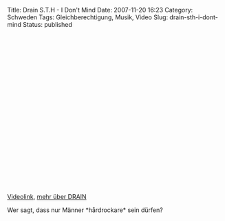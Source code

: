 Title: Drain S.T.H - I Don't Mind
Date: 2007-11-20 16:23
Category: Schweden
Tags: Gleichberechtigung, Musik, Video
Slug: drain-sth-i-dont-mind
Status: published

<p>
<object width="425" height="355">
<param name="movie" value="http://www.youtube.com/v/NIVBdW1LHKM&amp;rel=1"></param><param name="wmode" value="transparent"></param>

<embed src="http://www.youtube.com/v/NIVBdW1LHKM&amp;rel=1" type="application/x-shockwave-flash" wmode="transparent" width="425" height="355">
</embed>
</object>
  
[Videolink](http://www.youtube.com/watch?v=NIVBdW1LHKM), [mehr über
DRAIN](http://en.wikipedia.org/wiki/Drain_STH)

</p>
Wer sagt, dass nur Männer *hårdrockare* sein dürfen?

